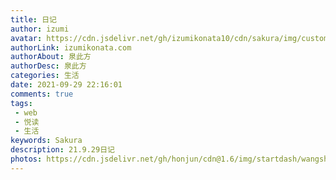 ```yaml
---
title: 日记
author: izumi
avatar: https://cdn.jsdelivr.net/gh/izumikonata10/cdn/sakura/img/custom/qcf_head.jpg
authorLink: izumikonata.com
authorAbout: 泉此方
authorDesc: 泉此方
categories: 生活
date: 2021-09-29 22:16:01
comments: true
tags: 
 - web
 - 悦读
 - 生活
keywords: Sakura
description: 21.9.29日记
photos: https://cdn.jsdelivr.net/gh/honjun/cdn@1.6/img/startdash/wangshiwu.jpg
---
```





